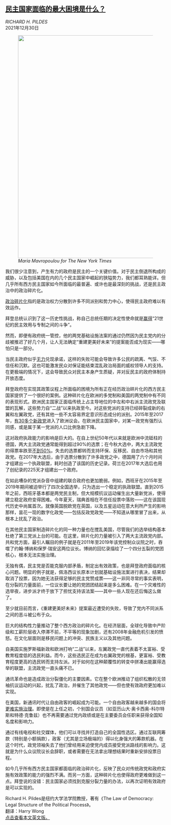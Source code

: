 <!--1640849821000-->
[民主国家面临的最大困境是什么？](https://cn.nytimes.com/opinion/20211230/democracy-fragmentation-america-europe/)
------

<address>RICHARD H. PILDES</address><time pudate="2021-12-30 03:21:42" datetime="2021-12-30 03:21:42">2021年12月30日</time><figure><img src="https://images.weserv.nl/?url=static01.nyt.com/images/2021/12/29/opinion/29pildes1/merlin_153657045_c5a20e48-898e-4aa7-a2c3-05a40ea271b6-master1050.jpg" width="1050" height="701"><figcaption> <cite>Maria Mavropoulou for The New York Times</cite></figcaption></figure><section><p>我们很少注意到，产生有力的政府是民主的一个关键价值。对于民主倒退所构成的威胁，以及包括美国在内的几个民主国家中崛起的狭隘势力，我们都耳熟能详。但几乎所有西方民主国家如今所面临的最普遍、或许也是最深刻的挑战，还是民主政治中的政治碎片化。</p><p><a rel="noopener noreferrer" target="_blank" href="https://papers.ssrn.com/sol3/papers.cfm?abstract_id=3935012">政治碎片化</a>指的是政治权力分散到许多不同派别和势力中心，使得民主政府难以有效运作。</p><p>拜登总统认识到了这一历史性挑战，称自己总统任期的决定性使命就是<a rel="noopener noreferrer" target="_blank" href="https://www.whitehouse.gov/briefing-room/speeches-remarks/2021/03/25/remarks-by-president-biden-in-press-conference/">赢得</a>“21世纪的民主效用与专制之间的斗争”。</p><p>然而，即便有政府统一管控，他的两党基础设施法案的通过仍然因为民主党内的分歧被推迟了好几个月，让人无法确定“重建更美好未来”的提案能否成为现实——哪怕只是一部分。</p><p>当民主政府似乎<a rel="noopener noreferrer" target="_blank" href="https://www.yalelawjournal.org/article/the-decline-of-american-government">无力</a>兑现承诺，这样的失败可能会导致许多公民的疏离、气馁、不信任和沉默。这也可能激发民众对保证能结束混乱政治局面的威权领导人的支持。在更极端的情况下，这会导致民众对民主本身产生质疑，并对反民主的政府体制持开放态度。</p><p>拜登政府在实现其政策议程上所面临的困境为所有正在经历政治碎片化的西方民主国家提供了一个很好的案例。这种碎片化在欧洲的多党制和美国的两党制中有不同的表现形式。欧洲民主国家正面临传统上占主导地位的中左和中右派主流政党及联盟的瓦解，这些势力自“二战”以来执政至今。对这些党派的支持已经碎裂成新的右翼和左翼政党，还有其他一些不太容易界定意识形态成分的派别。2015年至2017年，<a rel="noopener noreferrer" target="_blank" href="https://ecpr.eu/Events/Event/SectionDetails/778">有30多个新政党</a>进入了欧洲议会。在欧洲民主国家中，对某一政党有强烈认同感，或是属于某一党派的人口比例急剧下降。</p><p>这对政府执政能力的影响是巨大的。在自上世纪50年代以来就是欧洲中流砥柱的德国，两大主流政党通常能得到超过90%的选票；在今秋大选中，两大主流政党的得票率跌至<a rel="noopener noreferrer" target="_blank" href="https://www.politico.eu/germany-election-2021/">不到50%</a>。失去的选票都转而支持环保、反移民、自由市场和其他政党。在2017年大选后，由于选票分散到了许多政党之中，德国用了六个月时间才组建出一个执政联盟，耗时创造了该国的历史记录。荷兰在2017年大选后也用了创纪录的225天才组建出一个政府。</p><p>在如此嘈杂的党派杂音中组建的联合政府也更加脆弱。例如，西班牙在2015年至2019年期间被迫举行了四次全国选举，只为选出一个稳定的执政联盟。直到2015年之前，西班牙基本都是两党民主制，但大规模抗议运动催生出大量新党派，使得建立稳定政府变得困难。今年夏天，瑞典首相在不信任投票中落败——这在该国现代历史中尚属首次。就像英国脱欧党在英国，以及五星运动在意大利所产生的影响那样，昙花一现的数字化政党——包括反政党政党——不知道从哪里冒了出来，从根本上扰乱了政治。</p><p>在其他民主国家制造碎片化的同一种力量也在搅乱美国，尽管我们的选举结构基本杜绝了第三党派上台的可能。在这里，碎片化的力量被引入了两大主流政党内部。共和党方面，最引人瞩目的例子就是在2011年至2019年该党控制众议院之时，吞噬了约翰·博纳和保罗·瑞安这两位议长。博纳的回忆录描绘了一个四分五裂的党团核心，根本无法实施治理。</p><p>无独有偶，民主党是否能克服内部矛盾，制定出有效政策，也是拜登政府面临的核心问题。明显的例子就是，佩洛西议长原本计划就基础设施法案进行表决，结果却取消了投票，因为她无法获得足够的民主党赞成票——这一非同寻常的事实表明，在分裂的力量面前，一位议长要让她的党团团结起来是多么困难。在一个灾难性的选举夜，进步派才终于放下了担忧支持该法案——其中一些人现在还后悔这么做了。</p><p>至少就目前而言，《重建更美好未来》提案最近遭受的失败，导致了党内不同派系之间的恶斗被公布于众。</p><p>巨大的结构性力量推动了整个西方政治的碎片化。在经济层面，全球化导致中产阶级和工薪阶层收入停滞不前，不平等的现象加剧，还有2008年金融危机引发的愤怒。在文化层面则是移民问题上的冲突、民族主义以及其他问题。</p><p>自美国实施罗斯福新政和欧洲打响“二战”以来，左翼政党一直代表着不太富裕、受教育程度低的选民利益。而今，这些选民正在成为右翼政党的根基，更富裕、受教育程度更高的选民转而支持左派。对于如何在这种颠覆性的转变中拼凑出能赢得选举的联盟，主流政党一直头痛不已。</p><p>通讯革命也是造成政治分裂僵化的主要因素。它在整个欧洲推动了组织松散的无领袖抗议运动的兴起，扰乱了政治，并催生了其他政党——但也使有效政府更加难以实现。</p><p>在美国，新通讯时代让自由政客的崛起成为可能。一个自由政客越来越多的国会将<a rel="noopener noreferrer" target="_blank" href="https://www.wsj.com/articles/how-the-capitol-riot-turned-a-partisan-congress-toxic-11640601010">更难实施治理</a>。即使是在上任之初，个别国会议员（如亚历山大·奥卡西奥-科尔特斯和特德·克鲁兹）也不再需要通过党内政绩或是在主要委员会任职来获得全国知名度和影响力。</p><p>通过有线电视和社交媒体，他们可以寻找并打造自己的全国性选区。通过互联网筹款（特别是小额捐款），政客（尤其是立场极端的）得以化身强大的筹款机器。在这个时代，政党领袖失去了他们曾经用来迫使党内成员接受党派路线的影响力。这就是为什么众议院议长会辞职，或者需要在无法拿出理想结果时重新安排投票日程。</p><p>如今几乎所有西方民主国家都面临的政治碎片化，反映了民众对传统政党和政府实施有效政策的能力的强烈不满。而另一方面，这种碎片化也使得政府更难做到这一点。拜登说的没错：民主国家必须找到克服分裂力量的办法，以再次证明有效政府是可以实现的。</p></section><footer><p>Richard H. Pildes是纽约大学法学院教授，著有《The Law of Democracy: Legal Structure of the Political Process》。<br>翻译：Harry Wong<br><a rel="nofollow" target="_blank" href="https://www.nytimes.com/2021/12/29/opinion/democracy-fragmentation-america-europe.html">点击查看本文英文版。</a></p></footer>
